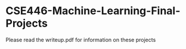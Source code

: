 # CSE446-Machine-Learning-Final-Projects
Please read the writeup.pdf for information on these projects
